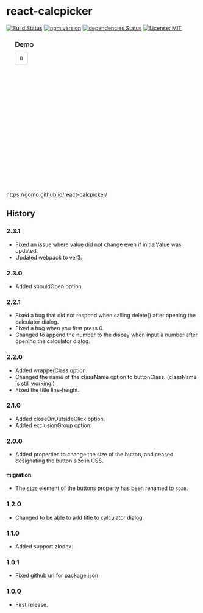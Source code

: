 # react-calcpicker

[![Build Status](https://travis-ci.org/gomo/react-calcpicker.svg?branch=master)](https://travis-ci.org/gomo/react-calcpicker)
[![npm version](https://badge.fury.io/js/react-calcpicker.svg)](https://badge.fury.io/js/react-calcpicker)
[![dependencies Status](https://david-dm.org/gomo/react-calcpicker/status.svg)](https://david-dm.org/gomo/react-calcpicker)
[![License: MIT](https://img.shields.io/badge/License-MIT-yellow.svg)](https://opensource.org/licenses/MIT)


![DEMO](https://raw.githubusercontent.com/gomo/react-calcpicker/images/images/calcpicker.gif)

https://gomo.github.io/react-calcpicker/

## History

### 2.3.1

* Fixed an issue where value did not change even if initialValue was updated.
* Updated webpack to ver3.

### 2.3.0

* Added shouldOpen option.

### 2.2.1

* Fixed a bug that did not respond when calling delete() after opening the calculator dialog.
* Fixed a bug when you first press 0.
* Changed to append the number to the dispay when input a number after opening the calculator dialog.

### 2.2.0

* Added wrapperClass option.
* Changed the name of the className option to buttonClass. (className is still working.)
* Fixed the title line-height.

### 2.1.0

 * Added closeOnOutsideClick option.
 * Added exclusionGroup option.

### 2.0.0

 * Added properties to change the size of the button, and ceased designating the button size in CSS.

#### migration

 * The `size` element of the buttons property has been renamed to `span`.

### 1.2.0

 * Changed to be able to add title to calculator dialog.

### 1.1.0

 * Added support zIndex.

### 1.0.1

 * Fixed github url for package.json

### 1.0.0

 * First release.
